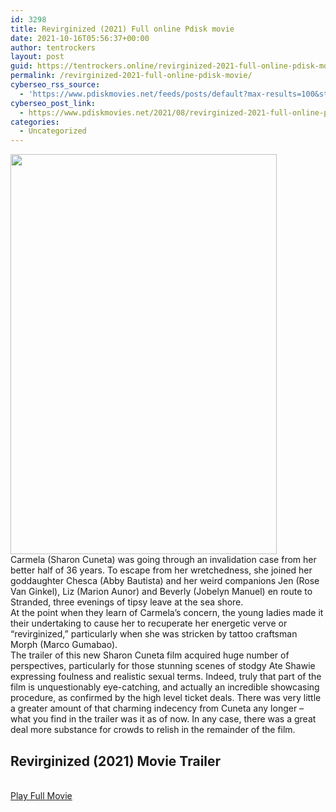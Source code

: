 ```yaml
---
id: 3298
title: Revirginized (2021) Full online Pdisk movie
date: 2021-10-16T05:56:37+00:00
author: tentrockers
layout: post
guid: https://tentrockers.online/revirginized-2021-full-online-pdisk-movie/
permalink: /revirginized-2021-full-online-pdisk-movie/
cyberseo_rss_source:
  - 'https://www.pdiskmovies.net/feeds/posts/default?max-results=100&start-index=1101'
cyberseo_post_link:
  - https://www.pdiskmovies.net/2021/08/revirginized-2021-full-online-pdisk.html
categories:
  - Uncategorized
---
```

<div class="separator">
  <a href="https://1.bp.blogspot.com/-FUQaIrOA03s/YRAbYh6MEiI/AAAAAAAAAD8/yP75sc8s5voig11dqfE-iqPq2WnCBjBQgCLcBGAsYHQ/s2046/Revirginized%2B%25282021%2529%2BFull%2Bonline%2BPdisk%2Bmovie.jpg"><img loading="lazy" border="0" data-original-height="2046" data-original-width="1364" height="640" src="https://1.bp.blogspot.com/-FUQaIrOA03s/YRAbYh6MEiI/AAAAAAAAAD8/yP75sc8s5voig11dqfE-iqPq2WnCBjBQgCLcBGAsYHQ/w426-h640/Revirginized%2B%25282021%2529%2BFull%2Bonline%2BPdisk%2Bmovie.jpg" width="426" /></a>
</div>

<div>
  <div>
    C<span>armela (Sharon Cuneta) was going through an invalidation case from her better half of 36 years. To escape from her wretchedness, she joined her goddaughter Chesca (Abby Bautista) and her weird companions Jen (Rose Van Ginkel), Liz (Marion Aunor) and Beverly (Jobelyn Manuel) en route to Stranded, three evenings of tipsy leave at the sea shore.&nbsp;</span>
  </div>
  
  <div>
    <span>At the point when they learn of Carmela&#8217;s concern, the young ladies made it their undertaking to cause her to recuperate her energetic verve or &#8220;revirginized,&#8221; particularly when she was stricken by tattoo craftsman Morph (Marco Gumabao).&nbsp;</span>
  </div>
  
  <div>
    <span>The trailer of this new Sharon Cuneta film acquired huge number of perspectives, particularly for those stunning scenes of stodgy Ate Shawie expressing foulness and realistic sexual terms. Indeed, truly that part of the film is unquestionably eye-catching, and actually an incredible showcasing procedure, as confirmed by the high level ticket deals. There was very little a greater amount of that charming indecency from Cuneta any longer &#8211; what you find in the trailer was it as of now. In any case, there was a great deal more substance for crowds to relish in the remainder of the film.</span>
  </div>
</div>

<div>
  <h2>
    <span>Revirginized (2021) Movie Trailer</span>
  </h2>
</div>

  
<a href="https://www.pdiskmovies.net/p/coming-soon.html?m=1" onclick="window.open('https://www.pdiskmovies.net/p/coming-soon.html?m=1','popup','width=600,height=600'); return false;" target="popup" rel="noopener"><br /> Play Full Movie<br /> </a>